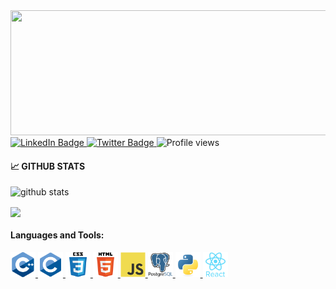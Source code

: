 <div id="header" align="center" bgcolor="black">
  <img src="https://media4.giphy.com/media/NHvv0Bo3oGq1eTBDd1/giphy.gif?cid=ecf05e4706nbbq8qdwr57yjzcx5lvuwn94epjcss3gy4wbq0&rid=giphy.gif&ct=g" width="900" height ="200"/>

<div align="left">
 </div>
  
  </div>
<div id="badges">
  <a href="https://www.linkedin.com/in/priya-bharti-292051209">
    <img src="https://img.shields.io/badge/LinkedIn-blue?style=for-the-badge&logo=linkedin&logoColor=white" alt="LinkedIn Badge"/>
  </a>
  <a href="https://twitter.com/priyabharti1111?t=bD4RyW9zx79FYVMa1lB5LA&s=09">
    <img src="https://img.shields.io/badge/Twitter-blue?style=for-the-badge&logo=twitter&logoColor=white" alt="Twitter Badge"/>
  </a>
  <img src="https://komarev.com/ghpvc/?username=your-priyabharti11&style=flat-square&color=blue" alt="Profile views" />
 
</div>

<h4>📈 GITHUB STATS</h4>
<img src="https://github-readme-stats.vercel.app/api/?username=priyabharti11&show_icons=true&theme=gotham" alt="github stats"/>

<a href="https://github.com/priyabharti11/github-readme-stats"><img align="center" src="https://github-readme-stats.vercel.app/api/top-langs/?username=priyabharti11&layout=compact&theme=gotham" /></a>

<h4>Languages and Tools:</h4>
<p align="left">
<a href="https://www.w3schools.com/cpp/" target="_blank">
<img src="https://raw.githubusercontent.com/devicons/devicon/master/icons/cplusplus/cplusplus-original.svg" alt="cplusplus" width="40" height="40"/> 
</a> 
<a href="https://www.cprogramming.com/" target="_blank"> 
<img src="https://raw.githubusercontent.com/devicons/devicon/master/icons/c/c-original.svg" alt="c" width="40" height="40"/>
</a>
<a href="https://www.w3schools.com/css/" target="_blank">
<img src="https://raw.githubusercontent.com/devicons/devicon/master/icons/css3/css3-original-wordmark.svg" alt="css3" width="40" height="40"/> 
</a> 
<a href="https://www.w3.org/html/" target="_blank">
<img src="https://raw.githubusercontent.com/devicons/devicon/master/icons/html5/html5-original-wordmark.svg" alt="html5" width="40" height="40"/>
</a> 

<a href="https://developer.mozilla.org/en-US/docs/Web/JavaScript" target="_blank"> 
<img src="https://raw.githubusercontent.com/devicons/devicon/master/icons/javascript/javascript-original.svg" alt="javascript" width="40" height="40"/> 
</a> 
<a href="https://www.postgresql.org" target="_blank"> <img src="https://raw.githubusercontent.com/devicons/devicon/master/icons/postgresql/postgresql-original-wordmark.svg" alt="postgresql" width="40" height="40"/>
</a> <a href="https://www.python.org" target="_blank">
<img src="https://raw.githubusercontent.com/devicons/devicon/master/icons/python/python-original.svg" alt="python" width="40" height="40"/>
</a> 
<a href="https://reactjs.org/" target="_blank">
<img src="https://raw.githubusercontent.com/devicons/devicon/master/icons/react/react-original-wordmark.svg" alt="react" width="40" height="40"/> 
</a>
</p>


